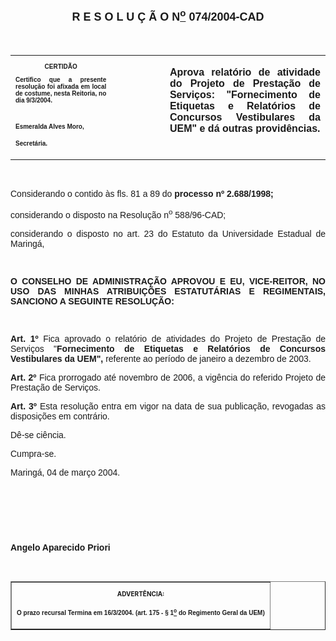 <BODY>

<B><FONT FACE="Arial" SIZE=4><P ALIGN="CENTER"><A NAME="_Toc445798786"></P>
<P ALIGN="CENTER">R E S O L U &Ccedil; &Atilde; O  N<U><SUP>o</U></SUP>  074/2004-CAD</P>
</B></FONT><FONT FACE="Arial"><P ALIGN="JUSTIFY"></P>
<P ALIGN="JUSTIFY">&nbsp;</P></FONT>
<TABLE CELLSPACING=0 BORDER=0 CELLPADDING=7 WIDTH=612>
<TR><TD WIDTH="32%" VALIGN="TOP">
<B><FONT FACE="Arial" SIZE=1><P ALIGN="CENTER">CERTID&Atilde;O</P>
<P ALIGN="JUSTIFY">   Certifico que a presente resolu&ccedil;&atilde;o foi afixada em local de costume, nesta Reitoria, no dia 9/3/2004.</P>

<P>&nbsp;</P>
<P>Esmeralda Alves Moro,</P>
<P>Secret&aacute;ria.</B></FONT></TD>
<TD WIDTH="17%" VALIGN="TOP">&nbsp;</TD>
<TD WIDTH="51%" VALIGN="TOP">
<B><FONT FACE="Arial"><P ALIGN="JUSTIFY">Aprova relat&oacute;rio de atividade do Projeto de Presta&ccedil;&atilde;o de Servi&ccedil;os: &quot;Fornecimento de Etiquetas e Relat&oacute;rios de Concursos Vestibulares da UEM&quot; e d&aacute; outras provid&ecirc;ncias.</B></FONT></TD>
</TR>
</TABLE>

<FONT FACE="Arial"><P ALIGN="JUSTIFY"></P>
<P ALIGN="JUSTIFY">&nbsp;</P>
</FONT><P ALIGN="JUSTIFY">&#9;<FONT FACE="Arial">Considerando o contido &agrave;s fls. 81 a 89 do <B>processo nº 2.688/1998;</P>
<P ALIGN="JUSTIFY">&#9;</B>considerando o disposto na Resolu&ccedil;&atilde;o n<SUP>o</SUP> 588/96-CAD;</P>
<P ALIGN="JUSTIFY">considerando o disposto no art. 23 do Estatuto da Universidade Estadual de Maring&aacute;,</P>
<B><P ALIGN="JUSTIFY"></P>
<P ALIGN="JUSTIFY">&nbsp;</P>
</B><P ALIGN="JUSTIFY">&#9;<B>O CONSELHO DE ADMINISTRA&Ccedil;&Atilde;O APROVOU E EU, VICE-REITOR, NO USO DAS MINHAS ATRIBUI&Ccedil;&Otilde;ES ESTATUT&Aacute;RIAS E REGIMENTAIS, SANCIONO A SEGUINTE RESOLU&Ccedil;&Atilde;O:</P>
</B><P ALIGN="JUSTIFY"></P>
<P ALIGN="JUSTIFY">&nbsp;</P>
<B><P ALIGN="JUSTIFY">Art. 1º</B>  Fica aprovado o relat&oacute;rio de atividades do Projeto de Presta&ccedil;&atilde;o de Servi&ccedil;os &quot;<B>Fornecimento de Etiquetas e Relat&oacute;rios de Concursos Vestibulares da UEM&quot;,</B> referente ao per&iacute;odo de janeiro a dezembro de 2003.</P>
<B><P ALIGN="JUSTIFY">Art. 2º</B>  Fica prorrogado at&eacute; novembro de 2006, a vig&ecirc;ncia do referido Projeto de Presta&ccedil;&atilde;o de Servi&ccedil;os.</P>
<B><P ALIGN="JUSTIFY">Art. 3º</B>  Esta resolu&ccedil;&atilde;o entra em vigor na data de sua publica&ccedil;&atilde;o, revogadas  as disposi&ccedil;&otilde;es em contr&aacute;rio.</P>
<P ALIGN="JUSTIFY">&#9;D&ecirc;-se ci&ecirc;ncia.</P>
<P ALIGN="JUSTIFY">&#9;Cumpra-se.</P>
<P ALIGN="JUSTIFY"></P>
<P ALIGN="JUSTIFY">Maring&aacute;, 04 de mar&ccedil;o 2004.</P>
<B><P ALIGN="JUSTIFY"></P>
<P ALIGN="JUSTIFY">&nbsp;</P>
<P ALIGN="JUSTIFY">&nbsp;</P>
<P ALIGN="JUSTIFY">&nbsp;</P>
<P ALIGN="JUSTIFY">Angelo Aparecido Priori</P>
<P ALIGN="JUSTIFY"></P>
<P ALIGN="JUSTIFY">&nbsp;</P></B></FONT>
<TABLE BORDER CELLSPACING=1 CELLPADDING=4 WIDTH=207>
<TR><TD VALIGN="TOP">
<B><FONT SIZE=1><P ALIGN="CENTER">ADVERT&Ecirc;NCIA:</P>
</FONT><FONT FACE="Arial" SIZE=1><P ALIGN="JUSTIFY">O prazo recursal Termina em 16/3/2004. (art. 175 - § 1<U><SUP>o</U></SUP> do Regimento Geral da UEM)</B></FONT></TD>
</TR>
</TABLE>

<FONT SIZE=2><P></A></P></FONT></BODY>
